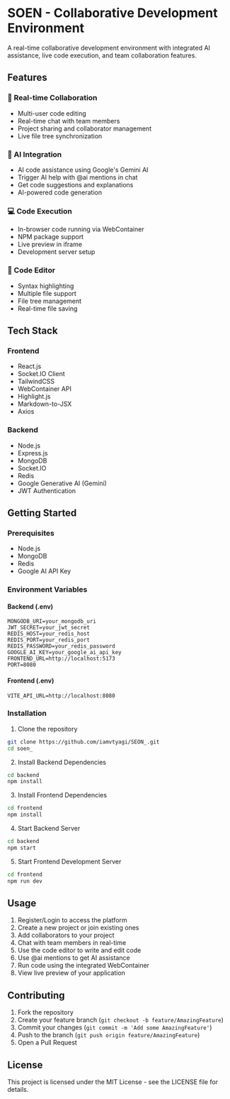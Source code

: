 # SOEN - Collaborative Development Environment

A real-time collaborative development environment with integrated AI assistance, live code execution, and team collaboration features.

## Features

### 🤝 Real-time Collaboration
- Multi-user code editing
- Real-time chat with team members
- Project sharing and collaborator management
- Live file tree synchronization

### 🤖 AI Integration
- AI code assistance using Google's Gemini AI
- Trigger AI help with @ai mentions in chat
- Get code suggestions and explanations
- AI-powered code generation

### 💻 Code Execution
- In-browser code running via WebContainer
- NPM package support
- Live preview in iframe
- Development server setup

### 📝 Code Editor
- Syntax highlighting
- Multiple file support
- File tree management
- Real-time file saving

## Tech Stack

### Frontend
- React.js
- Socket.IO Client
- TailwindCSS
- WebContainer API
- Highlight.js
- Markdown-to-JSX
- Axios

### Backend
- Node.js
- Express.js
- MongoDB
- Socket.IO
- Redis
- Google Generative AI (Gemini)
- JWT Authentication

## Getting Started

### Prerequisites
- Node.js
- MongoDB
- Redis
- Google AI API Key

### Environment Variables

#### Backend (.env)
```
MONGODB_URI=your_mongodb_uri
JWT_SECRET=your_jwt_secret
REDIS_HOST=your_redis_host
REDIS_PORT=your_redis_port
REDIS_PASSWORD=your_redis_password
GOOGLE_AI_KEY=your_google_ai_api_key
FRONTEND_URL=http://localhost:5173
PORT=8080
```

#### Frontend (.env)
```
VITE_API_URL=http://localhost:8080
```

### Installation

1. Clone the repository
```bash
git clone https://github.com/iamvtyagi/SEON_.git
cd soen_
```

2. Install Backend Dependencies
```bash
cd backend
npm install
```

3. Install Frontend Dependencies
```bash
cd frontend
npm install
```

4. Start Backend Server
```bash
cd backend
npm start
```

5. Start Frontend Development Server
```bash
cd frontend
npm run dev
```

## Usage

1. Register/Login to access the platform
2. Create a new project or join existing ones
3. Add collaborators to your project
4. Chat with team members in real-time
5. Use the code editor to write and edit code
6. Use @ai mentions to get AI assistance
7. Run code using the integrated WebContainer
8. View live preview of your application

## Contributing

1. Fork the repository
2. Create your feature branch (`git checkout -b feature/AmazingFeature`)
3. Commit your changes (`git commit -m 'Add some AmazingFeature'`)
4. Push to the branch (`git push origin feature/AmazingFeature`)
5. Open a Pull Request

## License

This project is licensed under the MIT License - see the LICENSE file for details.

